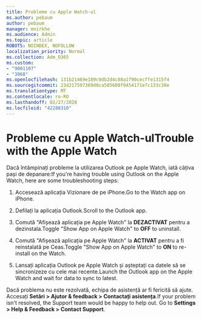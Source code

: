 ```yaml
---
title: Probleme cu Apple Watch-ul
ms.author: pebaum
author: pebaum
manager: mnirkhe
ms.audience: Admin
ms.topic: article
ROBOTS: NOINDEX, NOFOLLOW
localization_priority: Normal
ms.collection: Adm_O365
ms.custom:
- "9001107"
- "3068"
ms.openlocfilehash: 131b21469e189c0db2d4c88a1f90cecffe1315f4
ms.sourcegitcommit: 23d217597369d0ca585600f9454171e7c133c30e
ms.translationtype: MT
ms.contentlocale: ro-RO
ms.lasthandoff: 02/27/2020
ms.locfileid: "42288310"
---
```

# <a name="trouble-with-the-apple-watch"></a><span data-ttu-id="78594-102">Probleme cu Apple Watch-ul</span><span class="sxs-lookup"><span data-stu-id="78594-102">Trouble with the Apple Watch</span></span>

<span data-ttu-id="78594-103">Dacă întâmpinați probleme la utilizarea Outlook pe Apple Watch, iată câțiva pași de depanare:</span><span class="sxs-lookup"><span data-stu-id="78594-103">If you're having trouble using Outlook on the Apple Watch, here are some troubleshooting steps:</span></span> 

1. <span data-ttu-id="78594-104">Accesează aplicația Vizionare de pe iPhone.</span><span class="sxs-lookup"><span data-stu-id="78594-104">Go to the Watch app on iPhone.</span></span>

2. <span data-ttu-id="78594-105">Defilați la aplicația Outlook.</span><span class="sxs-lookup"><span data-stu-id="78594-105">Scroll to the Outlook app.</span></span>

3. <span data-ttu-id="78594-106">Comută "Afișează aplicația pe Apple Watch" la **DEZACTIVAT** pentru a dezinstala.</span><span class="sxs-lookup"><span data-stu-id="78594-106">Toggle "Show App on Apple Watch" to **OFF** to uninstall.</span></span>

4. <span data-ttu-id="78594-107">Comută "Afișează aplicația pe Apple Watch" la **ACTIVAT** pentru a fi reinstalată pe Ceas.</span><span class="sxs-lookup"><span data-stu-id="78594-107">Toggle "Show App on Apple Watch" to **ON** to re-install on the Watch.</span></span>

5. <span data-ttu-id="78594-108">Lansați aplicația Outlook pe Apple Watch și așteptați ca datele să se sincronizeze cu cele mai recente.</span><span class="sxs-lookup"><span data-stu-id="78594-108">Launch the Outlook app on the Apple Watch and wait for data to sync to latest.</span></span> 

<span data-ttu-id="78594-109">Dacă problema nu este rezolvată, echipa de asistență ar fi fericită să ajute. Accesați **Setări > Ajutor & feedback > Contactați asistența**.</span><span class="sxs-lookup"><span data-stu-id="78594-109">If your problem isn't resolved, the Support team would be happy to help out. Go to **Settings > Help & Feedback > Contact Support**.</span></span> 